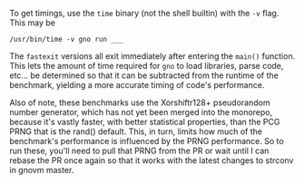 To get timings, use the `time` binary (not the shell builtin) with the `-v` flag. This may be

```
/usr/bin/time -v gno run ___
```

The `fastexit` versions all exit immediately after entering the `main()` function. This lets the amount of time required for `gno` to load libraries, parse code, etc... be determined so that it can be subtracted from the runtime of the benchmark, yielding a more accurate timing of code's performance.

Also of note, these benchmarks use the Xorshiftr128+ pseudorandom number generator, which has not yet been merged into the monorepo, because it's vastly faster, with better statistical properties, than the PCG PRNG that is the rand() default. This, in turn, limits how much of the benchmark's performance is influenced by the PRNG performance. So to run these, you'll need to pull that PRNG from the PR or wait until I can rebase the PR once again so that it works with the latest changes to strconv in gnovm master.
